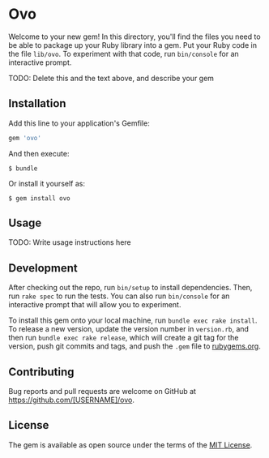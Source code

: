 # Ovo

Welcome to your new gem! In this directory, you'll find the files you need to be able to package up your Ruby library into a gem. Put your Ruby code in the file `lib/ovo`. To experiment with that code, run `bin/console` for an interactive prompt.

TODO: Delete this and the text above, and describe your gem

## Installation

Add this line to your application's Gemfile:

```ruby
gem 'ovo'
```

And then execute:

    $ bundle

Or install it yourself as:

    $ gem install ovo

## Usage

TODO: Write usage instructions here

## Development

After checking out the repo, run `bin/setup` to install dependencies. Then, run `rake spec` to run the tests. You can also run `bin/console` for an interactive prompt that will allow you to experiment.

To install this gem onto your local machine, run `bundle exec rake install`. To release a new version, update the version number in `version.rb`, and then run `bundle exec rake release`, which will create a git tag for the version, push git commits and tags, and push the `.gem` file to [rubygems.org](https://rubygems.org).

## Contributing

Bug reports and pull requests are welcome on GitHub at https://github.com/[USERNAME]/ovo.

## License

The gem is available as open source under the terms of the [MIT License](https://opensource.org/licenses/MIT).
